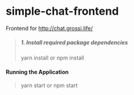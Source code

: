 # simple-chat-frontend

Frontend for http://chat.grossi.life/

>##### 1. Install required package dependencies
> yarn install
or
> npm install

#### Running the Application
> yarn start
or
> npm start
